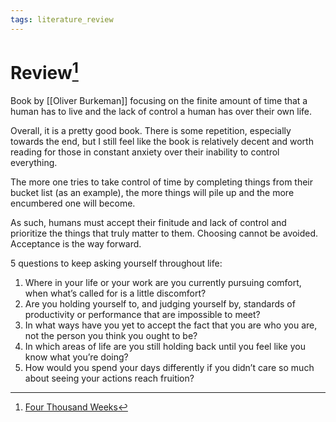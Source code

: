 ```yaml
---
tags: literature_review
---
```


# Review[^1]

Book by [[Oliver Burkeman]] focusing on the finite amount of time that a human has to live and the lack of control a human has over their own life.

Overall, it is a pretty good book. There is some repetition, especially towards the end, but I still feel like the book is relatively decent and worth reading for those in constant anxiety over their inability to control everything.

The more one tries to take control of time by completing things from their bucket list (as an example), the more things will pile up and the more encumbered one will become.

As such, humans must accept their finitude and lack of control and prioritize the things that truly matter to them. Choosing cannot be avoided. Acceptance is the way forward.

5 questions to keep asking yourself throughout life:
1) Where in your life or your work are you currently pursuing comfort, when what’s called for is a little discomfort?
2) Are you holding yourself to, and judging yourself by, standards of productivity or performance that are impossible to meet?
3) In what ways have you yet to accept the fact that you are who you are, not the person you think you ought to be?
4) In which areas of life are you still holding back until you feel like you know what you’re doing?
5) How would you spend your days differently if you didn’t care so much about seeing your actions reach fruition?

[^1]: [Four Thousand Weeks](zotero://open-pdf/library/items/3DNUXWJK?page=1)